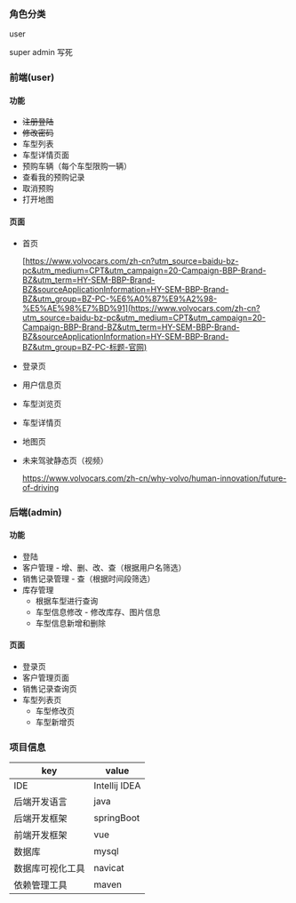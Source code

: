 ### 角色分类

user

super admin   写死

### 前端(user)

#### 功能

- ~~注册登陆~~
- ~~修改密码~~
- 车型列表
- 车型详情页面
- 预购车辆（每个车型限购一辆）
- 查看我的预购记录
- 取消预购
- 打开地图

#### 页面

- 首页

  [https://www.volvocars.com/zh-cn?utm_source=baidu-bz-pc&utm_medium=CPT&utm_campaign=20-Campaign-BBP-Brand-BZ&utm_term=HY-SEM-BBP-Brand-BZ&sourceApplicationInformation=HY-SEM-BBP-Brand-BZ&utm_group=BZ-PC-%E6%A0%87%E9%A2%98-%E5%AE%98%E7%BD%91](https://www.volvocars.com/zh-cn?utm_source=baidu-bz-pc&utm_medium=CPT&utm_campaign=20-Campaign-BBP-Brand-BZ&utm_term=HY-SEM-BBP-Brand-BZ&sourceApplicationInformation=HY-SEM-BBP-Brand-BZ&utm_group=BZ-PC-标题-官网)

- 登录页

- 用户信息页

- 车型浏览页

- 车型详情页

- 地图页

- 未来驾驶静态页（视频）

  https://www.volvocars.com/zh-cn/why-volvo/human-innovation/future-of-driving

### 后端(admin)

#### 功能

- 登陆
- 客户管理 -  增、删、改、查（根据用户名筛选）
- 销售记录管理 -   查（根据时间段筛选）
- 库存管理
  - 根据车型进行查询
  - 车型信息修改 - 修改库存、图片信息
  - 车型信息新增和删除

#### 页面

- 登录页
- 客户管理页面
- 销售记录查询页
- 车型列表页
  - 车型修改页
  - 车型新增页
  
### 项目信息

| key              | value         |
| ---------------- | ------------- |
| IDE              | Intellij IDEA |
| 后端开发语言     | java          |
| 后端开发框架     | springBoot    |
| 前端开发框架     | vue           |
| 数据库           | mysql         |
| 数据库可视化工具 | navicat       |
| 依赖管理工具     | maven         |

